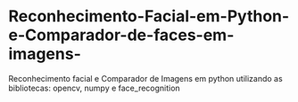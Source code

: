 # Reconhecimento-Facial-em-Python-e-Comparador-de-faces-em-imagens-
Reconhecimento facial e Comparador de Imagens em python utilizando as bibliotecas: opencv, numpy e face_recognition
